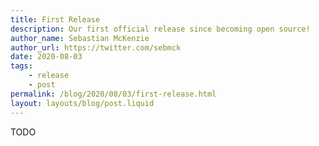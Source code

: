 ```yaml
---
title: First Release
description: Our first official release since becoming open source!
author_name: Sebastian McKenzie
author_url: https://twitter.com/sebmck
date: 2020-08-03
tags:
	- release
	- post
permalink: /blog/2020/08/03/first-release.html
layout: layouts/blog/post.liquid
---
```


TODO

